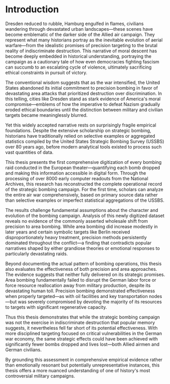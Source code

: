 # Introduction

Dresden reduced to rubble, Hamburg engulfed in flames, civilians wandering through devastated urban landscapes—these scenes have become emblematic of the darker side of the Allied air campaign. They represent what many historians portray as the inevitable evolution of aerial warfare—from the idealistic promises of precision targeting to the brutal reality of indiscriminate destruction. This narrative of moral descent has become deeply embedded in historical understanding, portraying the campaign as a cautionary tale of how even democracies fighting fascism can succumb to an escalating cycle of violence, ultimately sacrificing ethical constraints in pursuit of victory.

The conventional wisdom suggests that as the war intensified, the United States abandoned its initial commitment to precision bombing in favor of devastating area attacks that prioritized destruction over discrimination. In this telling, cities like Dresden stand as stark evidence of America's moral compromise—emblems of how the imperative to defeat Nazism gradually eroded ethical boundaries until the distinction between military and civilian targets became meaninglessly blurred.

Yet this widely accepted narrative rests on surprisingly fragile empirical foundations. Despite the extensive scholarship on strategic bombing, historians have traditionally relied on selective examples or aggregated statistics compiled by the United States Strategic Bombing Survey (USSBS) over 80 years ago, before modern analytical tools existed to process such vast quantities of data.

This thesis presents the first comprehensive digitization of every bombing raid conducted in the European theater—quantifying each bomb dropped and making this information accessible in digital form. Through the processing of over 8000 early computer readouts from the National Archives, this research has reconstructed the complete operational record of the strategic bombing campaign. For the first time, scholars can analyze the entire air war comprehensively, based on primary source data rather than selective examples or imperfect statistical aggregations of the USSBS.

The results challenge fundamental assumptions about the character and evolution of the bombing campaign. Analysis of this newly digitized dataset reveals no evidence of the commonly asserted wholesale shift from precision to area bombing. While area bombing did increase modestly in later years and certain symbolic targets like Berlin received disproportionately heavy treatment, precision methods persistently dominated throughout the conflict—a finding that contradicts popular narratives shaped by either grandiose theories or emotional responses to particularly devastating raids.

Beyond documenting the actual pattern of bombing operations, this thesis also evaluates the effectiveness of both precision and area approaches. The evidence suggests that neither fully delivered on its strategic promises. Area bombing fundamentally failed to disrupt the German labor force or force resource reallocation away from military production, despite its devastating human toll. Precision bombing demonstrated effectiveness when properly targeted—as with oil facilities and key transportation nodes—but was severely compromised by devoting the majority of its resources to targets with significant regenerative capacity.

Thus this thesis demonstrates that while the strategic bombing campaign was not the exercise in indiscriminate destruction that popular memory suggests, it nevertheless fell far short of its potential effectiveness. With more disciplined targeting focused on critical vulnerabilities in the German war economy, the same strategic effects could have been achieved with significantly fewer bombs dropped and lives lost—both Allied airmen and German civilians.

By grounding this assessment in comprehensive empirical evidence rather than emotionally resonant but potentially unrepresentative instances, this thesis offers a more nuanced understanding of one of history's most controversial military campaigns.
